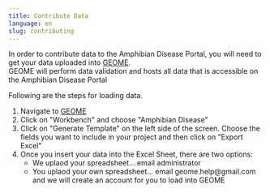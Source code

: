 ```yaml
---
title: Contribute Data
language: en
slug: contributing
---
```


In order to contribute data to the Amphibian Disease Portal, you will need to get your data uploaded into <a href="https://geome-db.org/">GEOME</a>.  
GEOME will perform data validation and hosts all data that is accessible on the Amphibian Disease Portal

Following are the steps for loading data.

<ol>
<li>Navigate to <a href="https://geome-db.org/">GEOME</a>
<li>Click on "Workbench" and choose "Amphibian Disease"
<li>Click on "Generate Template" on the left side of the screen.  Choose the fields you want to include in your project and then click on "Export Excel"
<li>Once you insert your data into the Excel Sheet, there are two options:
<ul>
   <li>We uplaod your spreadsheet... email administrator
   <li>You uplaod your own spreadsheet... email geome.help@gmail.com and we will create an account for you to load into GEOME
</ul>
</ol>
